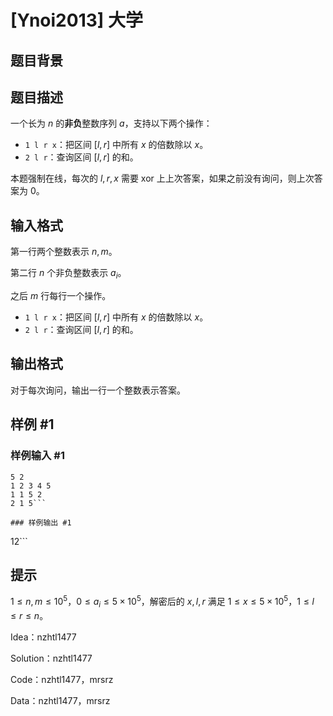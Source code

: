 # [Ynoi2013] 大学

## 题目背景



## 题目描述

一个长为 $n$ 的**非负**整数序列 $a$，支持以下两个操作：

- `1 l r x`：把区间 $[l,r]$ 中所有 $x$ 的倍数除以 $x$。
- `2 l r`：查询区间 $[l,r]$ 的和。

本题强制在线，每次的 $l,r,x$ 需要 xor 上上次答案，如果之前没有询问，则上次答案为 $0$。

## 输入格式

第一行两个整数表示 $n,m$。

第二行 $n$ 个非负整数表示 $a_i$。

之后 $m$ 行每行一个操作。

- `1 l r x`：把区间 $[l,r]$ 中所有 $x$ 的倍数除以 $x$。
- `2 l r`：查询区间 $[l,r]$ 的和。

## 输出格式

对于每次询问，输出一行一个整数表示答案。

## 样例 #1

### 样例输入 #1
```
5 2
1 2 3 4 5
1 1 5 2
2 1 5```

### 样例输出 #1

```
12```

## 提示

$1\leq n,m\leq 10^5$，$0\leq a_i\leq 5\times 10^5$，解密后的 $x,l,r$ 满足 $1\leq x\leq 5\times 10^5$，$1\leq l\leq r\leq n$。

Idea：nzhtl1477

Solution：nzhtl1477

Code：nzhtl1477，mrsrz

Data：nzhtl1477，mrsrz
